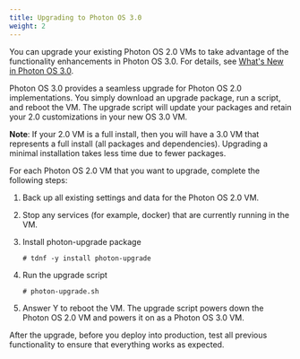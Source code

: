 ```yaml
---
title: Upgrading to Photon OS 3.0
weight: 2
---
```


You can upgrade your existing Photon OS 2.0 VMs to take advantage of the functionality enhancements in Photon OS 3.0. For details, see [What's New in Photon OS 3.0](../../overview/whats-new/).

Photon OS 3.0 provides a seamless upgrade for Photon OS 2.0 implementations. You simply download an upgrade package, run a script, and reboot the VM. The upgrade script will update your packages and retain your 2.0 customizations in your new OS 3.0 VM.

**Note**: If your 2.0 VM is a full install, then you will have a 3.0 VM that represents a full install (all packages and dependencies). Upgrading a minimal installation takes less time due to fewer packages.

For each Photon OS 2.0 VM that you want to upgrade, complete the following steps:

1.	Back up all existing settings and data for the Photon OS 2.0 VM.
2.	Stop any services (for example, docker) that are currently running in the VM.
3.	Install photon-upgrade package
    
    ```
    # tdnf -y install photon-upgrade
    ```

4.	Run the upgrade script
    
    ```
    # photon-upgrade.sh
    ```

5.	Answer Y to reboot the VM. The upgrade script powers down the Photon OS 2.0 VM and powers it on as a Photon OS 3.0 VM.

After the upgrade, before you deploy into production, test all previous functionality to ensure that everything works as expected.

